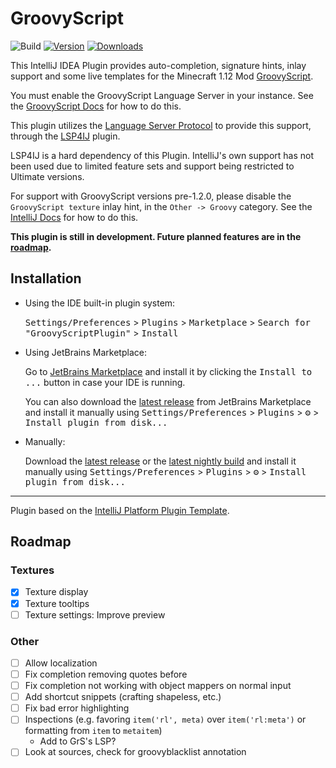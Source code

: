 # GroovyScript

![Build](https://github.com/IntegerLimit/GroovyScriptPlugin/workflows/Build/badge.svg)
[![Version](https://img.shields.io/jetbrains/plugin/v/MARKETPLACE_ID.svg)](https://plugins.jetbrains.com/plugin/MARKETPLACE_ID)
[![Downloads](https://img.shields.io/jetbrains/plugin/d/MARKETPLACE_ID.svg)](https://plugins.jetbrains.com/plugin/MARKETPLACE_ID)

<!-- Plugin description -->
This IntelliJ IDEA Plugin provides auto-completion, signature hints, inlay support and some live templates for the Minecraft 1.12 Mod [GroovyScript](https://github.com/CleanroomMC/GroovyScript/tree/master).

You must enable the GroovyScript Language Server in your instance. See the [GroovyScript Docs](https://cleanroommc.com/groovy-script/getting_started/editors#start-the-language-server) for how to do this.

This plugin utilizes the [Language Server Protocol](https://microsoft.github.io/language-server-protocol/specification) to provide this support, through the [LSP4IJ](https://github.com/RedhatDevtools/lsp4ij) plugin.

LSP4IJ is a hard dependency of this Plugin. IntelliJ's own support has not been used due to limited feature sets and support being restricted to Ultimate versions.

For support with GroovyScript versions pre-1.2.0, please disable the `GroovyScript texture` inlay hint, in the `Other -> Groovy` category. See the [IntelliJ Docs](https://www.jetbrains.com/help/idea/inlay-hints.html#enable_inlay_hints) for how to do this.

**This plugin is still in development. Future planned features are in the [roadmap](https://github.com/IntegerLimit/GroovyScriptPlugin#roadmap).**
<!-- Plugin description end -->

## Installation

- Using the IDE built-in plugin system:
  
  <kbd>Settings/Preferences</kbd> > <kbd>Plugins</kbd> > <kbd>Marketplace</kbd> > <kbd>Search for "GroovyScriptPlugin"</kbd> >
  <kbd>Install</kbd>
  
- Using JetBrains Marketplace:

  Go to [JetBrains Marketplace](https://plugins.jetbrains.com/plugin/MARKETPLACE_ID) and install it by clicking the <kbd>Install to ...</kbd> button in case your IDE is running.

  You can also download the [latest release](https://plugins.jetbrains.com/plugin/MARKETPLACE_ID/versions) from JetBrains Marketplace and install it manually using
  <kbd>Settings/Preferences</kbd> > <kbd>Plugins</kbd> > <kbd>⚙️</kbd> > <kbd>Install plugin from disk...</kbd>

- Manually:

  Download the [latest release](https://github.com/IntegerLimit/GroovyScriptPlugin/releases/latest) or the [latest nightly build](https://nightly.link/IntegerLimit/GroovyScriptPlugin/workflows/build/main?preview) and install it manually using
  <kbd>Settings/Preferences</kbd> > <kbd>Plugins</kbd> > <kbd>⚙️</kbd> > <kbd>Install plugin from disk...</kbd>


---
Plugin based on the [IntelliJ Platform Plugin Template][template].

[template]: https://github.com/JetBrains/intellij-platform-plugin-template
[docs:plugin-description]: https://plugins.jetbrains.com/docs/intellij/plugin-user-experience.html#plugin-description-and-presentation

## Roadmap
### Textures
- [x] Texture display
- [x] Texture tooltips
- [ ] Texture settings: Improve preview

### Other
- [ ] Allow localization
- [ ] Fix completion removing quotes before
- [ ] Fix completion not working with object mappers on normal input
- [ ] Add shortcut snippets (crafting shapeless, etc.)
- [ ] Fix bad error highlighting
- [ ] Inspections (e.g. favoring `item('rl', meta)` over `item('rl:meta')` or formatting from `item` to `metaitem`)
  - Add to GrS's LSP?
- [ ] Look at sources, check for groovyblacklist annotation